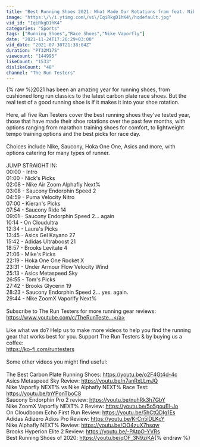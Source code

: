 ```yaml
---
title: "Best Running Shoes 2021: What Made Our Rotations from feat. Nike, ASICS, Adidas, HOKA & more"
image: "https:\/\/i.ytimg.com\/vi\/IqiRkgD1hK4\/hqdefault.jpg"
vid_id: "IqiRkgD1hK4"
categories: "Sports"
tags: ["Running Shoes","Race Shoes","Nike Vaporfly"]
date: "2021-11-24T17:26:29+03:00"
vid_date: "2021-07-30T21:38:04Z"
duration: "PT32M17S"
viewcount: "144995"
likeCount: "1533"
dislikeCount: "48"
channel: "The Run Testers"
---
```

{% raw %}2021 has been an amazing year for running shoes, from cushioned long run classics to the latest carbon plate race shoes. But the real test of a good running shoe is if it makes it into your shoe rotation.<br /><br />Here, all five Run Testers cover the best running shoes they've tested year, those that have made their shoe rotations over the past few months, with options ranging from marathon training shoes for comfort, to lightweight tempo training options and the best picks for race day.<br /><br />Choices include Nike, Saucony, Hoka One One, Asics and more, with options catering for many types of runner.<br /><br />JUMP STRAIGHT IN:<br />00:00​​​​ - Intro<br />01:00 - Nick's Picks<br />02:08 - Nike Air Zoom Alphafly Next%<br />03:08 - Saucony Endorphin Speed 2<br />04:59 - Puma Velocity Nitro<br />07:00 - Kieran's Picks<br />07:54 - Saucony Ride 14<br />09:01 - Saucony Endorphin Speed 2... again<br />10:14 - On Cloudultra<br />12:34 - Laura's Picks<br />13:45 - Asics Gel Kayano 27<br />15:42 - Adidas Ultraboost 21<br />18:57 - Brooks Levitate 4<br />21:06 - Mike's Picks<br />22:19 - Hoka One One Rocket X<br />23:31 - Under Armour Flow Velocity Wind<br />25:13 - Asics Metaspeed Sky<br />26:55 - Tom's Picks<br />27:42 - Brooks Glycerin 19<br />28:23 - Saucony Endorphin Speed 2... yes. again.<br />29:44 - Nike ZoomX Vaporlfy Next%<br /><br />Subscribe to The Run Testers for more running gear reviews:<br /><a rel="nofollow" target="blank" href="https://www.youtube.com/c/TheRunTeste...">https://www.youtube.com/c/TheRunTeste...</a><br /><br />Like what we do? Help us to make more videos to help you find the running gear that works best for you. Support The Run Testers &amp; by buying us a coffee:<br /><a rel="nofollow" target="blank" href="https://ko-fi.com/runtesters">https://ko-fi.com/runtesters</a><br /><br />Some other videos you might find useful:<br /><br />The Best Carbon Plate Running Shoes: <a rel="nofollow" target="blank" href="https://youtu.be/o2F4Gt4d-4c​​​​">https://youtu.be/o2F4Gt4d-4c​​​​</a><br />Asics Metaspeed Sky Review: <a rel="nofollow" target="blank" href="https://youtu.be/n7anRxLLmJQ">https://youtu.be/n7anRxLLmJQ</a><br />Nike Vaporfly NEXT% vs Nike Alphafly NEXT% Race Test: <a rel="nofollow" target="blank" href="https://youtu.be/tnYPonTboC8">https://youtu.be/tnYPonTboC8</a><br />Saucony Endorphin Pro 2 review: <a rel="nofollow" target="blank" href="https://youtu.be/nuhRk3h7GbY">https://youtu.be/nuhRk3h7GbY</a><br />Nike ZoomX Vaporfly NEXT% 2 Review: <a rel="nofollow" target="blank" href="https://youtu.be/5o5gouEI-Jo">https://youtu.be/5o5gouEI-Jo</a><br />On Cloudboom Echo First Run Review: <a rel="nofollow" target="blank" href="https://youtu.be/5hCtQDIg1Es">https://youtu.be/5hCtQDIg1Es</a><br />Adidas Adizero Adios Pro Review: <a rel="nofollow" target="blank" href="https://youtu.be/KrCn5lDLKcY​">https://youtu.be/KrCn5lDLKcY​</a><br />Nike Alphafly NEXT% Review: <a rel="nofollow" target="blank" href="https://youtu.be/OO4zuX7hsqw​">https://youtu.be/OO4zuX7hsqw​</a><br />Brooks Hyperion Elite 2 Review: <a rel="nofollow" target="blank" href="https://youtu.be/-PAtpO-YVRs​">https://youtu.be/-PAtpO-YVRs​</a><br />Best Running Shoes of 2020: <a rel="nofollow" target="blank" href="https://youtu.be/qOF_3N9ziKA​​​​​">https://youtu.be/qOF_3N9ziKA​​​​​</a>{% endraw %}
